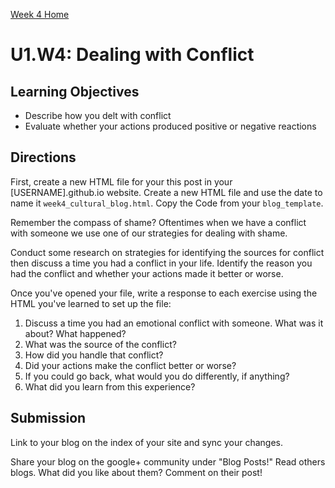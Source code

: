 [Week 4 Home](./)

# U1.W4: Dealing with Conflict

## Learning Objectives
- Describe how you delt with conflict
- Evaluate whether your actions produced positive or negative reactions

## Directions

First, create a new HTML file for your this post in your [USERNAME].github.io website. Create a new HTML file and use the date to name it `week4_cultural_blog.html`. Copy the Code from your `blog_template`. 

Remember the compass of shame? Oftentimes when we have a conflict with someone we use one of our strategies for dealing with shame. 

Conduct some research on strategies for identifying the sources for conflict then discuss a time you had a conflict in your life. Identify the reason you had the conflict and whether your actions made it better or worse. 

Once you've opened your file, write a response to each exercise using the HTML you've learned to set up the file: 

1. Discuss a time you had an emotional conflict with someone. What was it about? What happened? 
2. What was the source of the conflict?
3. How did you handle that conflict? 
4. Did your actions make the conflict better or worse?
5. If you could go back, what would you do differently, if anything?
6. What did you learn from this experience?

## Submission
Link to your blog on the index of your site and sync your changes. 

Share your blog on the google+ community under "Blog Posts!" Read others blogs. What did you like about them? Comment on their post!
